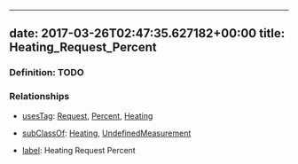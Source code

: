 
---
date: 2017-03-26T02:47:35.627182+00:00
title: Heating_Request_Percent
---
### Definition: TODO

### Relationships

* [usesTag](https://brickschema.org/schema/1.0/BrickFrame#usesTag): [Request](https://brickschema.org/schema/1.0/BrickTag#Request), [Percent](https://brickschema.org/schema/1.0/BrickTag#Percent), [Heating](https://brickschema.org/schema/1.0/BrickTag#Heating)

* [subClassOf](http://www.w3.org/2000/01/rdf-schema#subClassOf): [Heating](https://brickschema.org/schema/1.0/Brick#Heating), [UndefinedMeasurement](https://brickschema.org/schema/1.0/Brick#UndefinedMeasurement)

* [label](http://www.w3.org/2000/01/rdf-schema#label): Heating Request Percent

